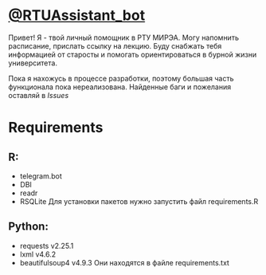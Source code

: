 # [@RTUAssistant_bot](https://t.me/RTUAssistant_bot)
Привет! Я - твой личный помощник в РТУ МИРЭА. 
Могу напомнить расписание, прислать ссылку на лекцию. 
Буду снабжать тебя информацией от старосты и помогать ориентироваться в бурной жизни университета.

Пока я нахожусь в процессе разработки, поэтому большая часть функционала пока нереализована. Найденные баги и пожелания оставляй в *Issues*

# Requirements 
## R:
* telegram.bot
* DBI
* readr
* RSQLite
Для установки пакетов нужно запустить файл requirements.R 

## Python:
* requests v2.25.1
* lxml v4.6.2
* beautifulsoup4 v4.9.3
Они находятся в файле requirements.txt
